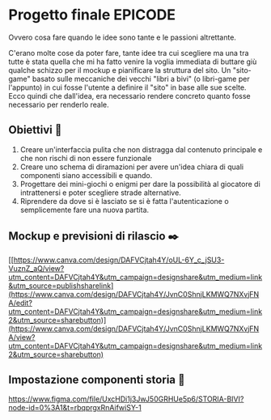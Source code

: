 # Progetto finale EPICODE 

Ovvero cosa fare quando le idee sono tante e le passioni altrettante.

C'erano molte cose da poter fare, tante idee tra cui scegliere ma una tra tutte è stata quella che mi ha fatto venire la voglia immediata di buttare giù qualche schizzo per il mockup e pianificare la struttura del sito.
Un "sito-game" basato sulle meccaniche dei vecchi "libri a bivi" (o libri-game per l'appunto) in cui fosse l'utente a definire il "sito" in base alle sue scelte.
Ecco quindi che dall'idea, era necessario rendere concreto quanto fosse necessario per renderlo reale.

## Obiettivi :dart:	

1) Creare un'interfaccia pulita che non distragga dal contenuto principale e che non rischi di non essere funzionale
2) Creare uno schema di diramazioni per avere un'idea chiara di quali componenti siano accessibili e quando.
3) Progettare dei mini-giochi o enigmi per dare la possibilità al giocatore di intrattenersi e poter scegliere strade alternative.
4) Riprendere da dove si è lasciato se si è fatta l'autenticazione o semplicemente fare una nuova partita.

## Mockup e previsioni di rilascio	:black_nib:

[[https://www.canva.com/design/DAFVCjtah4Y/oUL-6Y_c_jSU3-VuznZ_aQ/view?utm_content=DAFVCjtah4Y&utm_campaign=designshare&utm_medium=link&utm_source=publishsharelink](https://www.canva.com/design/DAFVCjtah4Y/JvnC0ShnjLKMWQ7NXvjFNA/edit?utm_content=DAFVCjtah4Y&utm_campaign=designshare&utm_medium=link2&utm_source=sharebutton)](https://www.canva.com/design/DAFVCjtah4Y/JvnC0ShnjLKMWQ7NXvjFNA/view?utm_content=DAFVCjtah4Y&utm_campaign=designshare&utm_medium=link2&utm_source=sharebutton)


## Impostazione componenti storia :open_book:

https://www.figma.com/file/UxcHDi1j3JwJ50GRHUe5p6/STORIA-BIVI?node-id=0%3A1&t=rbqprgxRnAifwiSY-1
